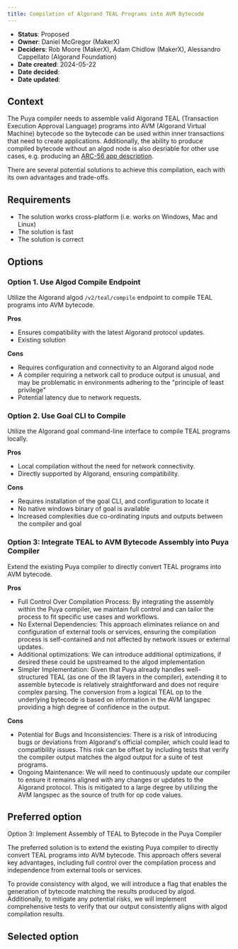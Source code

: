 ```yaml
---
title: Compilation of Algorand TEAL Programs into AVM Bytecode
---
```


- **Status**: Proposed
- **Owner**: Daniel McGregor (MakerX)
- **Deciders**: Rob Moore (MakerX), Adam Chidlow (MakerX), Alessandro Cappellato (Algorand Foundation)
- **Date created**: 2024-05-22
- **Date decided**: 
- **Date updated**: 

## Context

The Puya compiler needs to assemble valid Algorand TEAL (Transaction Execution Approval Language) programs into AVM (Algorand Virtual Machine) bytecode 
so the bytecode can be used within inner transactions that need to create applications. Additionally, the ability to produce compiled bytecode without
an algod node is also desriable for other use cases, e.g. producing an [ARC-56 app description](https://github.com/algorandfoundation/ARCs/pull/258).

There are several potential solutions to achieve this compilation, each with its own advantages and trade-offs.

## Requirements

* The solution works cross-platform (i.e. works on Windows, Mac and Linux)
* The solution is fast
* The solution is correct

## Options

### Option 1. Use Algod Compile Endpoint

Utilize the Algorand algod `/v2/teal/compile` endpoint to compile TEAL programs into AVM bytecode.

**Pros**

* Ensures compatibility with the latest Algorand protocol updates.
* Existing solution

**Cons**

* Requires configuration and connectivity to an Algorand algod node
* A compiler requiring a network call to produce output is unusual, and may be problematic in environments adhering to the "principle of least privilege"
* Potential latency due to network requests.

### Option 2. Use Goal CLI to Compile

Utilize the Algorand goal command-line interface to compile TEAL programs locally.

**Pros**

* Local compilation without the need for network connectivity.
* Directly supported by Algorand, ensuring compatibility.

**Cons**

* Requires installation of the goal CLI, and configuration to locate it
* No native windows binary of goal is available
* Increased complexities due co-ordinating inputs and outputs between the compiler and goal

### Option 3: Integrate TEAL to AVM Bytecode Assembly into Puya Compiler

Extend the existing Puya compiler to directly convert TEAL programs into AVM bytecode.

**Pros**

* Full Control Over Compilation Process: By integrating the assembly within the Puya compiler, we maintain full control and can tailor the process to fit specific use cases and workflows.
* No External Dependencies: This approach eliminates reliance on and configuration of external tools or services, ensuring the compilation process is self-contained and not affected by network issues or external updates.
* Additional optimizations: We can introduce additional optimizations, if desired these could be upstreamed to the algod implementation
* Simpler Implementation: Given that Puya already handles well-structured TEAL (as one of the IR layers in the compiler), extending it to assemble bytecode is relatively straightforward and does not require complex parsing. The conversion from a logical TEAL op to the underlying bytecode is based on information in the AVM langspec providing a high degree of confidence in the output.

**Cons**

* Potential for Bugs and Inconsistencies: There is a risk of introducing bugs or deviations from Algorand's official compiler, which could lead to compatibility issues. This risk can be offset by including tests that verify the compiler output matches the algod output for a suite of test programs. 
* Ongoing Maintenance: We will need to continuously update our compiler to ensure it remains aligned with any changes or updates to the Algorand protocol. This is mitigated to a large degree by utilizing the AVM langspec as the source of truth for op code values.

## Preferred option

Option 3: Implement Assembly of TEAL to Bytecode in the Puya Compiler

The preferred solution is to extend the existing Puya compiler to directly convert TEAL programs into AVM bytecode. 
This approach offers several key advantages, including full control over the compilation process and independence from external tools or services. 

To provide consistency with algod, we will introduce a flag that enables the generation of bytecode matching the results produced by algod. 
Additionally, to mitigate any potential risks, we will implement comprehensive tests to verify that our output consistently 
aligns with algod compilation results.

## Selected option